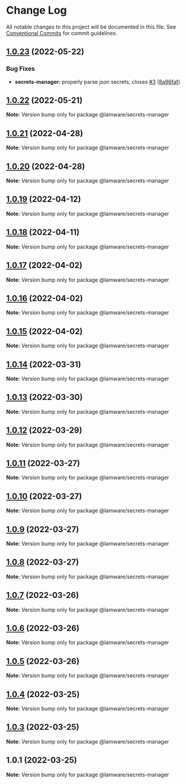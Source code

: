 # Change Log

All notable changes to this project will be documented in this file.
See [Conventional Commits](https://conventionalcommits.org) for commit guidelines.

## [1.0.23](https://github.com/evilkiwi/lamware/compare/@lamware/secrets-manager@1.0.22...@lamware/secrets-manager@1.0.23) (2022-05-22)


### Bug Fixes

* **secrets-manager:** properly parse json secrets, closes [#3](https://github.com/evilkiwi/lamware/issues/3) ([8a96faf](https://github.com/evilkiwi/lamware/commit/8a96faf3d64f750885642cb75faf3ce591d14002))





## [1.0.22](https://github.com/evilkiwi/lamware/compare/@lamware/secrets-manager@1.0.21...@lamware/secrets-manager@1.0.22) (2022-05-21)

**Note:** Version bump only for package @lamware/secrets-manager





## [1.0.21](https://github.com/evilkiwi/lamware/compare/@lamware/secrets-manager@1.0.20...@lamware/secrets-manager@1.0.21) (2022-04-28)

**Note:** Version bump only for package @lamware/secrets-manager





## [1.0.20](https://github.com/evilkiwi/lamware/compare/@lamware/secrets-manager@1.0.19...@lamware/secrets-manager@1.0.20) (2022-04-28)

**Note:** Version bump only for package @lamware/secrets-manager





## [1.0.19](https://github.com/evilkiwi/lamware/compare/@lamware/secrets-manager@1.0.18...@lamware/secrets-manager@1.0.19) (2022-04-12)

**Note:** Version bump only for package @lamware/secrets-manager





## [1.0.18](https://github.com/evilkiwi/lamware/compare/@lamware/secrets-manager@1.0.17...@lamware/secrets-manager@1.0.18) (2022-04-11)

**Note:** Version bump only for package @lamware/secrets-manager





## [1.0.17](https://github.com/evilkiwi/lamware/compare/@lamware/secrets-manager@1.0.16...@lamware/secrets-manager@1.0.17) (2022-04-02)

**Note:** Version bump only for package @lamware/secrets-manager





## [1.0.16](https://github.com/evilkiwi/lamware/compare/@lamware/secrets-manager@1.0.15...@lamware/secrets-manager@1.0.16) (2022-04-02)

**Note:** Version bump only for package @lamware/secrets-manager





## [1.0.15](https://github.com/evilkiwi/lamware/compare/@lamware/secrets-manager@1.0.14...@lamware/secrets-manager@1.0.15) (2022-04-02)

**Note:** Version bump only for package @lamware/secrets-manager





## [1.0.14](https://github.com/evilkiwi/lamware/compare/@lamware/secrets-manager@1.0.13...@lamware/secrets-manager@1.0.14) (2022-03-31)

**Note:** Version bump only for package @lamware/secrets-manager





## [1.0.13](https://github.com/evilkiwi/lamware/compare/@lamware/secrets-manager@1.0.12...@lamware/secrets-manager@1.0.13) (2022-03-30)

**Note:** Version bump only for package @lamware/secrets-manager





## [1.0.12](https://github.com/evilkiwi/lamware/compare/@lamware/secrets-manager@1.0.11...@lamware/secrets-manager@1.0.12) (2022-03-29)

**Note:** Version bump only for package @lamware/secrets-manager





## [1.0.11](https://github.com/evilkiwi/lamware/compare/@lamware/secrets-manager@1.0.10...@lamware/secrets-manager@1.0.11) (2022-03-27)

**Note:** Version bump only for package @lamware/secrets-manager





## [1.0.10](https://github.com/evilkiwi/lamware/compare/@lamware/secrets-manager@1.0.9...@lamware/secrets-manager@1.0.10) (2022-03-27)

**Note:** Version bump only for package @lamware/secrets-manager





## [1.0.9](https://github.com/evilkiwi/lamware/compare/@lamware/secrets-manager@1.0.8...@lamware/secrets-manager@1.0.9) (2022-03-27)

**Note:** Version bump only for package @lamware/secrets-manager





## [1.0.8](https://github.com/evilkiwi/lamware/compare/@lamware/secrets-manager@1.0.7...@lamware/secrets-manager@1.0.8) (2022-03-27)

**Note:** Version bump only for package @lamware/secrets-manager





## [1.0.7](https://github.com/evilkiwi/lamware/compare/@lamware/secrets-manager@1.0.6...@lamware/secrets-manager@1.0.7) (2022-03-26)

**Note:** Version bump only for package @lamware/secrets-manager





## [1.0.6](https://github.com/evilkiwi/lamware/compare/@lamware/secrets-manager@1.0.5...@lamware/secrets-manager@1.0.6) (2022-03-26)

**Note:** Version bump only for package @lamware/secrets-manager





## [1.0.5](https://github.com/evilkiwi/lamware/compare/@lamware/secrets-manager@1.0.4...@lamware/secrets-manager@1.0.5) (2022-03-26)

**Note:** Version bump only for package @lamware/secrets-manager





## [1.0.4](https://github.com/evilkiwi/lamware/compare/@lamware/secrets-manager@1.0.3...@lamware/secrets-manager@1.0.4) (2022-03-25)

**Note:** Version bump only for package @lamware/secrets-manager





## [1.0.3](https://github.com/evilkiwi/lamware/compare/@lamware/secrets-manager@1.0.1...@lamware/secrets-manager@1.0.3) (2022-03-25)

**Note:** Version bump only for package @lamware/secrets-manager





## 1.0.1 (2022-03-25)

**Note:** Version bump only for package @lamware/secrets-manager
